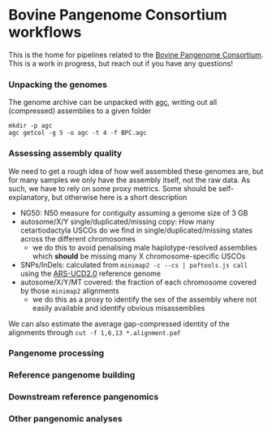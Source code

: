 # Bovine Pangenome Consortium workflows

This is the home for pipelines related to the [Bovine Pangenome Consortium](https://bovinepangenomeconsortium.github.io/).
This is a work in progress, but reach out if you have any questions!


### Unpacking the genomes

The genome archive can be unpacked with [agc](https://github.com/refresh-bio/agc), writing out all (compressed) assemblies to a given folder

```
mkdir -p agc
agc getcol -g 5 -o agc -t 4 -f BPC.agc
```

### Assessing assembly quality

We need to get a rough idea of how well assembled these genomes are, but for many samples we only have the assembly itself, not the raw data.
As such, we have to rely on some proxy metrics.
Some should be self-explanatory, but otherwise here is a short description

 + NG50: N50 measure for contiguity assuming a genome size of 3 GB
 + autosome/X/Y single/duplicated/missing copy: How many cetartiodactyla USCOs do we find in single/duplicated/missing states across the different chromosomes
   + we do this to avoid penalising male haplotype-resolved assemblies which **should** be missing many X chromosome-specific USCOs
 + SNPs/InDels: calculated from `minimap2 -c --cs | paftools.js call` using the [ARS-UCD2.0](https://www.ncbi.nlm.nih.gov/datasets/genome/GCF_002263795.3/) reference genome
 + autosome/X/Y/MT covered: the fraction of each chromosome covered by those `minimap2` alignments
   + we do this as a proxy to identify the sex of the assembly where not easily available and identify obvious misassemblies

We can also estimate the average gap-compressed identity of the alignments through `cut -f 1,6,13 *.alignment.paf`

### Pangenome processing


### Reference pangenome building



### Downstream reference pangenomics



### Other pangenomic analyses


